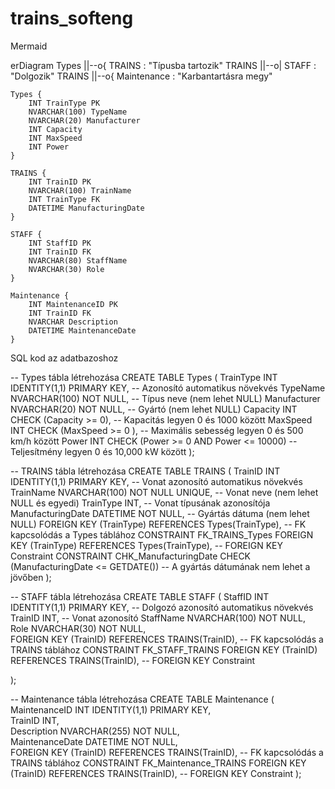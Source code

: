 # trains_softeng

Mermaid

erDiagram
    Types ||--o{ TRAINS : "Típusba tartozik"
    TRAINS ||--o| STAFF : "Dolgozik"
    TRAINS ||--o{ Maintenance : "Karbantartásra megy"

    Types {
        INT TrainType PK
        NVARCHAR(100) TypeName
        NVARCHAR(20) Manufacturer
        INT Capacity
        INT MaxSpeed
        INT Power
    }

    TRAINS {
        INT TrainID PK
        NVARCHAR(100) TrainName
        INT TrainType FK
        DATETIME ManufacturingDate
    }

    STAFF {
        INT StaffID PK
        INT TrainID FK
        NVARCHAR(80) StaffName
        NVARCHAR(30) Role
    }

    Maintenance {
        INT MaintenanceID PK
        INT TrainID FK
        NVARCHAR Description
        DATETIME MaintenanceDate
    }

SQL kod az adatbazoshoz

-- Types tábla létrehozása
CREATE TABLE Types (
    TrainType INT IDENTITY(1,1) PRIMARY KEY,               -- Azonosító automatikus növekvés
    TypeName NVARCHAR(100) NOT NULL,          -- Típus neve (nem lehet NULL)
    Manufacturer NVARCHAR(20) NOT NULL,       -- Gyártó (nem lehet NULL)
    Capacity INT CHECK (Capacity >= 0), -- Kapacitás legyen 0 és 1000 között
    MaxSpeed INT CHECK (MaxSpeed >= 0 ), -- Maximális sebesség legyen 0 és 500 km/h között
    Power INT CHECK (Power >= 0 AND Power <= 10000)           -- Teljesítmény legyen 0 és 10,000 kW között
);

-- TRAINS tábla létrehozása
CREATE TABLE TRAINS (
    TrainID INT IDENTITY(1,1) PRIMARY KEY,                 -- Vonat azonosító automatikus növekvés
    TrainName NVARCHAR(100) NOT NULL UNIQUE,  -- Vonat neve (nem lehet NULL és egyedi)
    TrainType INT,                            -- Vonat típusának azonosítója
    ManufacturingDate DATETIME NOT NULL,      -- Gyártás dátuma (nem lehet NULL)
    FOREIGN KEY (TrainType) REFERENCES Types(TrainType),  -- FK kapcsolódás a Types táblához
    CONSTRAINT FK_TRAINS_Types FOREIGN KEY (TrainType) REFERENCES Types(TrainType),  -- FOREIGN KEY Constraint
    CONSTRAINT CHK_ManufacturingDate CHECK (ManufacturingDate <= GETDATE()) -- A gyártás dátumának nem lehet a jövőben
);

-- STAFF tábla létrehozása
CREATE TABLE STAFF (
    StaffID INT IDENTITY(1,1) PRIMARY KEY,                 -- Dolgozó azonosító automatikus növekvés
    TrainID INT,                             -- Vonat azonosító
    StaffName NVARCHAR(100) NOT NULL,          
    Role NVARCHAR(30) NOT NULL,              
    FOREIGN KEY (TrainID) REFERENCES TRAINS(TrainID),  -- FK kapcsolódás a TRAINS táblához
    CONSTRAINT FK_STAFF_TRAINS FOREIGN KEY (TrainID) REFERENCES TRAINS(TrainID),  -- FOREIGN KEY Constraint

);

-- Maintenance tábla létrehozása
CREATE TABLE Maintenance (
    MaintenanceID INT IDENTITY(1,1) PRIMARY KEY,        
    TrainID INT,                             
    Description NVARCHAR(255) NOT NULL,      
    MaintenanceDate DATETIME NOT NULL,       
    FOREIGN KEY (TrainID) REFERENCES TRAINS(TrainID),  -- FK kapcsolódás a TRAINS táblához
    CONSTRAINT FK_Maintenance_TRAINS FOREIGN KEY (TrainID) REFERENCES TRAINS(TrainID),  -- FOREIGN KEY Constraint
);
